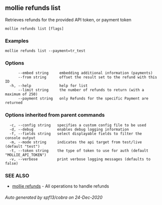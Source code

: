 ## mollie refunds list

Retrieves refunds for the provided API token, or payment token

```
mollie refunds list [flags]
```

### Examples

```
mollie refunds list --payment=tr_test
```

### Options

```
      --embed string     embedding additional information (payments)
      --from string      offset the result set to the refund with this ID
  -h, --help             help for list
      --limit string     the number of refunds to return (with a maximum of 250)
      --payment string   only Refunds for the specific Payment are returned
```

### Options inherited from parent commands

```
  -c, --config string   specifies a custom config file to be used
  -d, --debug           enables debug logging information
  -f, --fields string   select displayable fields to filter the console output
  -m, --mode string     indicates the api target from test/live (default "test")
  -t, --token string    the type of token to use for auth (default "MOLLIE_API_TOKEN")
  -v, --verbose         print verbose logging messages (defaults to false)
```

### SEE ALSO

* [mollie refunds](mollie_refunds.md)	 - All operations to handle refunds

###### Auto generated by spf13/cobra on 24-Dec-2020
